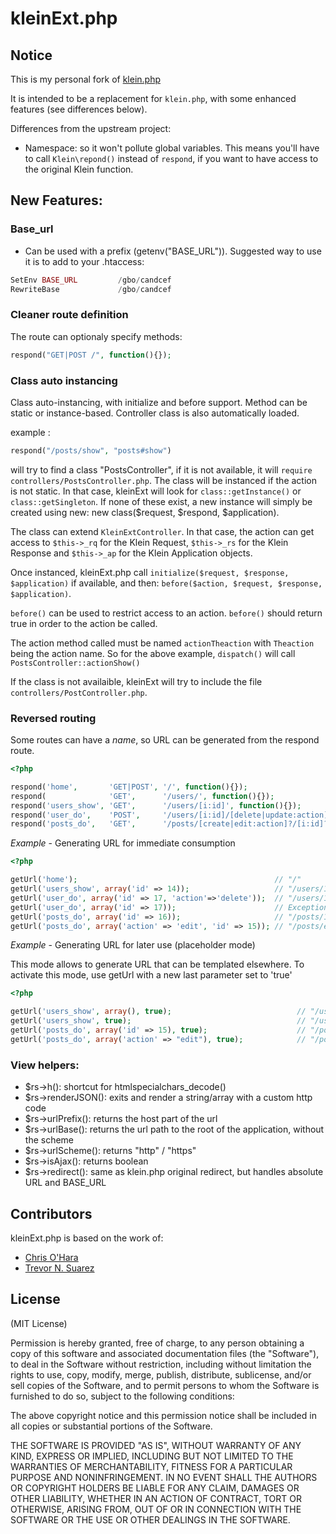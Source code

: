 # kleinExt.php

## Notice
This is my personal fork of [klein.php](https://github.com/chriso/klein.php)

It is intended to be a replacement for ```klein.php```, with some enhanced features (see differences below).

Differences from the upstream project:

* Namespace: so it won't pollute global variables. This means you'll have to call `Klein\repond()` instead of `respond`, if you want to have access to the original Klein function.


## New Features:

### Base_url
* Can be used with a prefix (getenv("BASE_URL")).
Suggested way to use it is to add to your .htaccess:
```php
SetEnv BASE_URL         /gbo/candcef
RewriteBase             /gbo/candcef
```

### Cleaner route definition
The route can optionaly specify methods:

```php
respond("GET|POST /", function(){});
```

### Class auto instancing
Class auto-instancing, with initialize and before support. Method can be static or instance-based. Controller class is also automatically loaded.

example :

```php
respond("/posts/show", "posts#show")
```

will try to find a class "PostsController", if it is not available, it will ```require``` ```controllers/PostsController.php```.
The class will be instanced if the action is not static. In that case, kleinExt will look for ```class::getInstance()``` or ```class::getSingleton```. If none of these exist, a new instance will simply be created using new: new class($request, $respond, $application).

The class can extend ```KleinExtController```. In that case, the action can get access to ```$this->_rq``` for the Klein Request, ```$this->_rs``` for the Klein Response and ```$this->_ap``` for the Klein Application objects.

Once instanced, kleinExt.php call ```initialize($request, $response, $application)``` if available, and then:
```before($action, $request, $response, $application)```.

```before()``` can be used to restrict access to an action. ```before()``` should return true in order to the action be called.

The action method called must be named ```actionTheaction``` with ```Theaction``` being the action name.
So for the above example, ```dispatch()``` will call ```PostsController::actionShow()```

If the class is not availaible, kleinExt will try to include the file ```controllers/PostController.php```.



### Reversed routing

Some routes can have a *name*, so URL can be generated from the respond route.
```php
<?php

respond('home',       'GET|POST', '/', function(){});
respond(              'GET',      '/users/', function(){});
respond('users_show', 'GET',      '/users/[i:id]', function(){});
respond('user_do',    'POST',     '/users/[i:id]/[delete|update:action]', function(){});
respond('posts_do',   'GET',      '/posts/[create|edit:action]?/[i:id]?', function(){});
```

*Example* - Generating URL for immediate consumption

```php
<?php

getUrl('home');                                            // "/"
getUrl('users_show', array('id' => 14));                   // "/users/14"
getUrl('user_do', array('id' => 17, 'action'=>'delete'));  // "/users/17/delete"
getUrl('user_do', array('id' => 17));                      // Exception "Param 'action' not set for route 'user_do'"
getUrl('posts_do', array('id' => 16));                     // "/posts/16" (note that it isn't /posts//16)
getUrl('posts_do', array('action' => 'edit', 'id' => 15)); // "/posts/edit/15"
```

*Example* - Generating URL for later use (placeholder mode)

This mode allows to generate URL that can be templated elsewhere.
To activate this mode, use getUrl with a new last parameter set to 'true'
```php
<?php

getUrl('users_show', array(), true);                            // "/users/[:id]"
getUrl('users_show', true);                                     // "/users/[:id]" (shorter notation)
getUrl('posts_do', array('id' => 15), true);                    // "/posts/[:action]/15"
getUrl('posts_do', array('action' => "edit"), true);            // "/posts/edit/[:id]"
```


### View helpers:

*  $rs->h(): shortcut for htmlspecialchars_decode()
*  $rs->renderJSON(): exits and render a string/array with a custom http code
*  $rs->urlPrefix(): returns the host part of the url
*  $rs->urlBase(): returns the url path to the root of the application, without the scheme
*  $rs->urlScheme(): returns "http" / "https"
*  $rs->isAjax(): returns boolean
*  $rs->redirect(): same as klein.php original redirect, but handles absolute URL and BASE_URL



## Contributors

kleinExt.php is based on the work of:
- [Chris O'Hara](https://github.com/chriso)
- [Trevor N. Suarez](https://github.com/Rican7)

## License

(MIT License)

Permission is hereby granted, free of charge, to any person obtaining a copy of this software and associated documentation files (the "Software"), to deal in the Software without restriction, including without limitation the rights to use, copy, modify, merge, publish, distribute, sublicense, and/or sell copies of the Software, and to permit persons to whom the Software is furnished to do so, subject to the following conditions:

The above copyright notice and this permission notice shall be included in all copies or substantial portions of the Software.

THE SOFTWARE IS PROVIDED "AS IS", WITHOUT WARRANTY OF ANY KIND, EXPRESS OR IMPLIED, INCLUDING BUT NOT LIMITED TO THE WARRANTIES OF MERCHANTABILITY, FITNESS FOR A PARTICULAR PURPOSE AND NONINFRINGEMENT. IN NO EVENT SHALL THE AUTHORS OR COPYRIGHT HOLDERS BE LIABLE FOR ANY CLAIM, DAMAGES OR OTHER LIABILITY, WHETHER IN AN ACTION OF CONTRACT, TORT OR OTHERWISE, ARISING FROM, OUT OF OR IN CONNECTION WITH THE SOFTWARE OR THE USE OR OTHER DEALINGS IN THE SOFTWARE.

